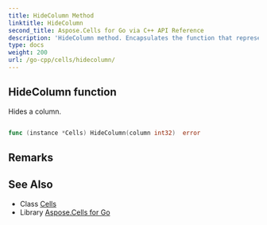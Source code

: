 ```yaml
---
title: HideColumn Method 
linktitle: HideColumn
second_title: Aspose.Cells for Go via C++ API Reference
description: 'HideColumn method. Encapsulates the function that represents hidecolumn in Go.'
type: docs
weight: 200
url: /go-cpp/cells/hidecolumn/
---
```


## HideColumn function

Hides a column.

```go

func (instance *Cells) HideColumn(column int32)  error

```

## Remarks


## See Also

* Class [Cells](../)
* Library [Aspose.Cells for Go](../../)
